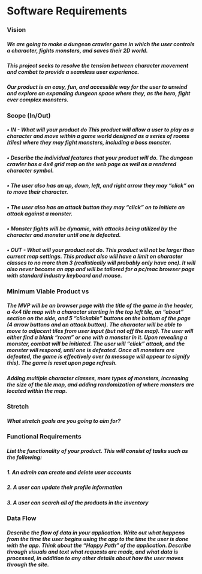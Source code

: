 # Software Requirements


### Vision

##### We are going to make a dungeon crawler game in which the user controls a character, fights monsters, and saves their 2D world.

##### This project seeks to resolve the tension between character movement and combat to provide a seamless user experience.

##### Our product is an easy, fun, and accessible way for the user to unwind and explore an expanding dungeon space where they, as the hero, fight ever complex monsters.


### Scope (In/Out)

##### •	IN - What will your product do This product will allow a user to play as a character and move within a game world designed as a series of rooms (tiles) where they may fight monsters, including a boss monster.
##### •	Describe the individual features that your product will do. The dungeon crawler has a 4x4 grid map on the web page as well as a rendered character symbol. 
##### •	The user also has an up, down, left, and right arrow they may “click” on to move their character.
##### •	The user also has an attack button they may “click” on to initiate an attack against a monster. 
##### •	Monster fights will be dynamic, with attacks being utilized by the character and monster until one is defeated.

##### •	OUT - What will your product not do. This product will not be larger than current map settings. This product also will have a limit on character classes to no more than 3 (realistically will probably only have one). It will also never become an app and will be tailored for a pc/mac browser page with standard industry keyboard and mouse.


### Minimum Viable Product vs

##### The MVP will be an browser page with the title of the game in the header, a 4x4 tile map with a character starting in the top left tile, an “about” section on the side, and 5 “clickable” buttons on the bottom of the page (4 arrow buttons and an attack button). The character will be able to move to adjacent tiles from user input (but not off the map). The user will either find a blank “room” or one with a monster in it. Upon revealing a monster, combat will be initiated. The user will “click” attack, and the monster will respond, until one is defeated. Once all monsters are defeated, the game is effectively over (a message will appear to signify this). The game is reset upon page refresh.

##### Adding multiple character classes, more types of monsters, increasing the size of the tile map, and adding randomization of where monsters are located within the map.

### Stretch

##### What stretch goals are you going to aim for?


### Functional Requirements

##### List the functionality of your product. This will consist of tasks such as the following:
##### 1.	An admin can create and delete user accounts
##### 2.	A user can update their profile information
##### 3.	A user can search all of the products in the inventory


### Data Flow

##### Describe the flow of data in your application. Write out what happens from the time the user begins using the app to the time the user is done with the app. Think about the “Happy Path” of the application. Describe through visuals and text what requests are made, and what data is processed, in addition to any other details about how the user moves through the site.
